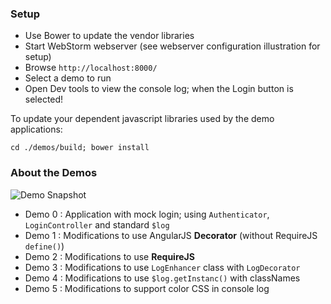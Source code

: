 ### Setup

*  Use Bower to update the vendor libraries
*  Start WebStorm webserver (see webserver configuration illustration for setup)
*  Browse `http://localhost:8000/`
*  Select a demo to run
*  Open Dev tools to view the console log; when the Login button is selected!

To update your dependent javascript libraries used by the demo applications:

```
cd ./demos/build; bower install
```

### About the Demos

![Demo Snapshot](http://solutionoptimist.com/wp-content/uploads/2013/10/logEnhancer_large2.jpg "Demo Snapshot")

* Demo 0 : Application with mock login; using `Authenticator`, `LoginController` and standard `$log`
* Demo 1 : Modifications to use AngularJS **Decorator** (without RequireJS `define()`)
* Demo 2 : Modifications to use **RequireJS**
* Demo 3 : Modifications to use `LogEnhancer` class with `LogDecorator`
* Demo 4 : Modifications to use `$log.getInstanc()` with classNames
* Demo 5 : Modifications to support color CSS in console log
